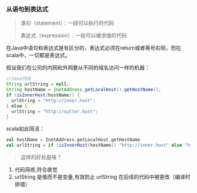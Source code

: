 ### 从语句到表达式

> 语句（statement）：一段可以执行的代码
>
> 表达式（expression）：一段可以被求值的代码

在Java中语句和表达式是有区分的，表达式必须在return或者等号右侧，而在scala中，一切都是表达式。

假设我们在公司的内网和外网要从不同的域名访问一样的机器：

```java
//Java代码
String urlString = null;
String hostName = InetAddress.getLocalHost().getHostName();
if (isInnerHost(hostName)) {
  urlString = "http://inner.host";
} else {
  urlString = "http://outter.host";
}
```

scala如此简洁：

```scala
val hostName = InetAddress.getLocalHost.getHostName
val urlString = if (isInnerHost(hostName)) "http://inner.host" else "http://outter.host"
```

> 这样的好处是啥？

1. 代码简练,符合直觉
2. urlString 是值而不是变量,有效防止 urlString 在后续的代码中被更改（编译时排错）

